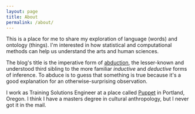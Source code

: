 ```yaml
---
layout: page
title: About
permalink: /about/
---
```


This is a place for me to share my exploration of language (words) and ontology
(things). I'm interested in how statistical and computational methods can help
us understand the arts and human sciences.

The blog's title is the imperative form of
[abduction](http://plato.stanford.edu/entries/abduction/), the lesser-known and
understood third sibling to the more familiar *inductive* and *deductive* forms
of inference. To abduce is to guess that something is true because it's a good
explanation for an otherwise-surprising observation.

I work as Training Solutions Engineer at a place called
[Puppet](www.puppet.com) in Portland, Oregon. I think I have a masters degree
in cultural anthropology, but I never got it in the mail.
